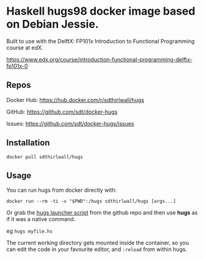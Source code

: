# Haskell hugs98 docker image based on Debian Jessie.

Built to use with the DelftX: FP101x Introduction to Functional Programming course at edX.

https://www.edx.org/course/introduction-functional-programming-delftx-fp101x-0

## Repos

Docker Hub: https://hub.docker.com/r/sdthirlwall/hugs

GitHub: https://github.com/sdt/docker-hugs

Issues: https://github.com/sdt/docker-hugs/issues

## Installation

`docker pull sdthirlwall/hugs`

## Usage

You can run hugs from docker directly with:

`docker run --rm -ti -v "$PWD":/hugs sdthirlwall/hugs [args...]`

Or grab the [hugs launcher script](https://github.com/sdt/docker-hugs/blob/master/hugs) from the github repo and then use **hugs** as if it was a native command.

eg
`hugs myfile.hs`

The current working directory gets mounted inside the container, so you can edit the code in your favourite editor, and `:reload` from within hugs.
